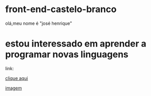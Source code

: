 # front-end-castelo-branco
olá,meu nome é "josé henrique"

# estou interessado em aprender a programar novas linguagens #

link:

[clique aqui](https://www.portaldaindustria.com.br/industria-de-a-z/robotica/)

[imagem](https://www.google.com/search?q=wally+robo&tbm=isch&ved=2ahUKEwjSv6qQ85T9AhVUt5UCHT2fCjMQ2-cCegQIABAA&oq=wally&gs_lcp=CgNpbWcQARgBMgcIABCxAxBDMgQIABBDMggIABCABBCxAzIFCAAQgAQyBAgAEEMyBQgAEIAEMgUIABCABDIFCAAQgAQyBQgAEIAEMgUIABCABDoICAAQsQMQgwE6CwgAEIAEELEDEIMBUJAFWKYWYM4laABwAHgCgAHdAogBrwuSAQUyLTMuMpgBAKABAaoBC2d3cy13aXotaW1nsAEAwAEB&sclient=img&ei=O2_rY5K2MtTu1sQPvb6qmAM&safe=active#imgrc=yatjOcAEB6JsNM&imgdii=VmuXfIkxd4s-rM)

